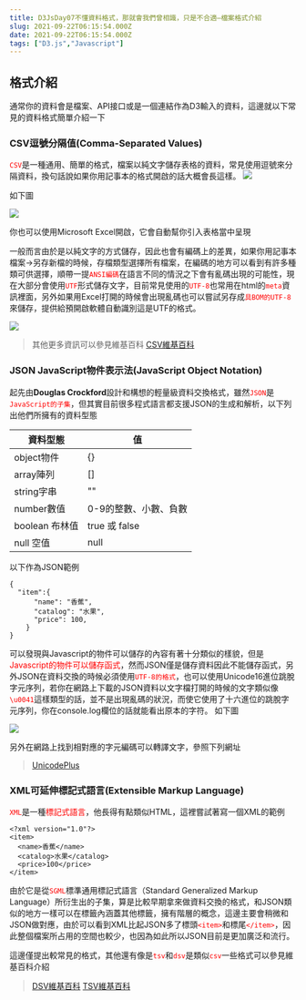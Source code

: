 ```yaml
---
title: D3JsDay07不懂資料格式，那就會我們曾相識，只是不合適—檔案格式介紹
slug: 2021-09-22T06:15:54.000Z
date: 2021-09-22T06:15:54.000Z
tags: ["D3.js","Javascript"]
---
```


## 格式介紹
通常你的資料會是檔案、API接口或是一個連結作為D3輸入的資料，這邊就以下常見的資料格式簡單介紹一下

### CSV逗號分隔值(Comma-Separated Values)
<font color="red">`CSV`</font>是一種通用、簡單的格式，檔案以純文字儲存表格的資料，常見使用逗號來分隔資料，換句話說如果你用記事本的格式開啟的話大概會長這樣。
![](https://filedn.eu/ll8NkasFkw1XVJBG2Fp9A1p/gatsby_image/ithome_2021/20210922_01.png)

如下圖

![](https://filedn.eu/ll8NkasFkw1XVJBG2Fp9A1p/gatsby_image/ithome_2021/20210922_02.png)

你也可以使用Microsoft Excel開啟，它會自動幫你引入表格當中呈現

一般而言由於是以純文字的方式儲存，因此也會有編碼上的差異，如果你用記事本檔案→另存新檔的時候，存檔類型選擇所有檔案，在編碼的地方可以看到有許多種類可供選擇，順帶一提<font color="red">`ANSI編碼`</font>在語言不同的情況之下會有亂碼出現的可能性，現在大部分會使用<font color="red">`UTF`</font>形式儲存文字，目前常見使用的<font color="red">`UTF-8`</font>也常用在html的<font color="red">`meta`</font>資訊裡面，另外如果用Excel打開的時候會出現亂碼也可以嘗試另存成<font color="red">`具BOM的UTF-8`</font>來儲存，提供給預開啟軟體自動識別這是UTF的格式。

![](https://filedn.eu/ll8NkasFkw1XVJBG2Fp9A1p/gatsby_image/ithome_2021/20210922_03.png)

> 其他更多資訊可以參見維基百科
[CSV維基百科](https://zh.wikipedia.org/zh-tw/%E9%80%97%E5%8F%B7%E5%88%86%E9%9A%94%E5%80%BC)

### JSON JavaScript物件表示法(JavaScript Object Notation)
起先由<b>Douglas Crockford</b>設計和構想的輕量級資料交換格式，雖然<font color="red">`JSON`</font>是<font color="red">`JavaScript的子集`</font>，但其實目前很多程式語言都支援JSON的生成和解析，以下列出他們所擁有的資料型態


| 資料型態       | 值                    |
| -------------- | --------------------- |
| object物件     | {}                    |
| array陣列      | []                    |
| string字串     | ""                    |
| number數值     | 0-9的整數、小數、負數 |
| boolean 布林值 | true 或 false         |
| null 空值      | null                  |

以下作為JSON範例
```javascript{numberLines: true}
{
  "item":{
      "name": "香蕉",
      "catalog": "水果",
      "price": 100,
    }
}
```
可以發現與Javascript的物件可以儲存的內容有著十分類似的樣貌，但是<font color="red">Javascript的物件可以儲存函式</font>，然而JSON僅是儲存資料因此不能儲存函式，另外JSON在資料交換的時候必須使用<font color="red">`UTF-8的格式`</font>，也可以使用Unicode16進位跳脫字元序列，若你在網路上下載的JSON資料以文字檔打開的時候的文字類似像<font color="red">`\u0041`</font>這樣類型的話，並不是出現亂碼的狀況，而使它使用了十六進位的跳脫字元序列，你在console.log欄位的話就能看出原本的字符。
如下圖

![](https://filedn.eu/ll8NkasFkw1XVJBG2Fp9A1p/gatsby_image/ithome_2021/20210922_04.png)

另外在網路上找到相對應的字元編碼可以轉譯文字，參照下列網址
> [UnicodePlus](https://unicodeplus.com/)
> 
### XML可延伸標記式語言(Extensible Markup Language)
<font color="red">`XML`</font>是一種<font color="red">標記式語言</font>，他長得有點類似HTML，這裡嘗試著寫一個XML的範例
```html{numberLines: true}
<?xml version="1.0"?>
<item>
  <name>香蕉</name>
  <catalog>水果</catalog>
  <price>100</price>
</item>
```

由於它是從<font color="red">`SGML`</font>標準通用標記式語言（Standard Generalized Markup Language）所衍生出的子集，算是比較早期拿來做資料交換的格式，和JSON類似的地方一樣可以在標籤內涵蓋其他標籤，擁有階層的概念，這邊主要會稍微和JSON做對應，由於可以看到XML比起JSON多了標頭<font color="red">`<item>`</font>和標尾<font color="red">`</item>`</font>，因此整個檔案所占用的空間也較少，也因為如此所以JSON目前是更加廣泛和流行。


這邊僅提出較常見的格式，其他還有像是<font color="red">`tsv`</font>和<font color="red">`dsv`</font>是類似<font color="red">`csv`</font>一些格式可以參見維基百科介紹

> [DSV維基百科](https://en.wikipedia.org/wiki/Delimiter-separated_values)
> [TSV維基百科](https://zh.wikipedia.org/zh-tw/%E5%88%B6%E8%A1%A8%E7%AC%A6%E5%88%86%E9%9A%94%E5%80%BC)

